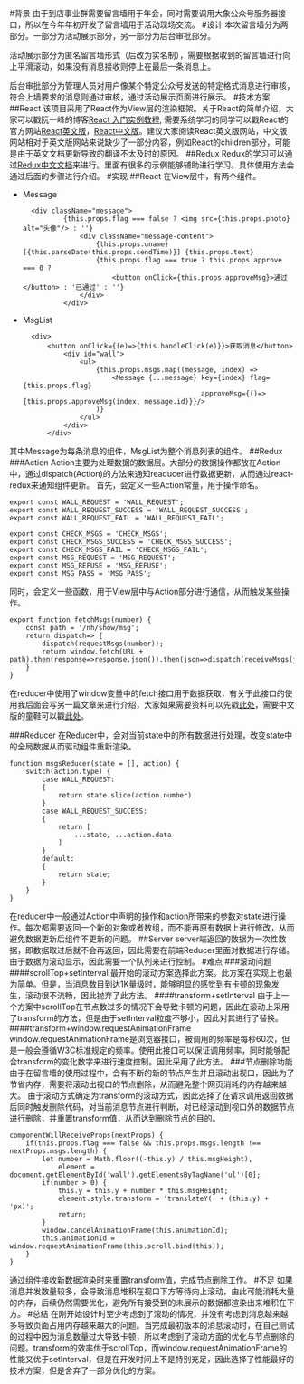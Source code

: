 #背景
由于到店事业群需要留言墙用于年会，同时需要调用大象公众号服务器接口，所以在今年年初开发了留言墙用于活动现场交流。
#设计
本次留言墙分为两部分。一部分为活动展示部分，另一部分为后台审批部分。

活动展示部分为匿名留言墙形式（后改为实名制），需要根据收到的留言墙进行向上平滑滚动，如果没有消息接收则停止在最后一条消息上。

后台审批部分为管理人员对用户像某个特定公众号发送的特定格式消息进行审核，符合上墙要求的消息则通过审核，通过活动展示页面进行展示。
#技术方案
##React
该项目采用了React作为View层的渲染框架。关于React的简单介绍，大家可以戳阮一峰的博客[React 入门实例教程](http://www.ruanyifeng.com/blog/2015/03/react.html), 需要系统学习的同学可以戳React的官方网站[React英文版](https://facebook.github.io/react/)，[React中文版](http://reactjs.cn/)。建议大家阅读React英文版网站，中文版网站相对于英文版网站来说缺少了一部分内容，例如React的children部分，可能是由于英文文档更新导致的翻译不太及时的原因。
##Redux
Redux的学习可以通过[Redux中文文档](https://github.com/camsong/redux-in-chinese)来进行。里面有很多的示例能够辅助进行学习。具体使用方法会通过后面的步骤进行介绍。
#实现
##React
在View层中，有两个组件。

- Message

		<div className="message">
				{this.props.flag === false ? <img src={this.props.photo} alt="头像"/> : ''}
	                <div className="message-content">
	                    {this.props.uname} [{this.parseDate(this.props.sendTime)}] {this.props.text}
	                    {this.props.flag === true ? this.props.approve === 0 ?
	                        <button onClick={this.props.approveMsg}>通过</button> : '已通过' : ''}
	                </div>
	            </div>
	            
- MsgList

		<div>
			<button onClick={(e)=>{this.handleClick(e)}}>获取消息</button>
                <div id="wall">
                    <ul>
                        {this.props.msgs.map((message, index) =>
                            <Message {...message} key={index} flag={this.props.flag}
                                                  approveMsg={()=>{this.props.approveMsg(index, message.id)}}/>
                        )}
                    </ul>
                </div>
            </div>

其中Message为每条消息的组件，MsgList为整个消息列表的组件。
##Redux
###Action
Action主要为处理数据的数据层。大部分的数据操作都放在Action中，通过dispatch(Action)的方法来通知readucer进行数据更新，从而通过react-redux来通知组件更新。
首先，会定义一些Action常量，用于操作命名。

	export const WALL_REQUEST = 'WALL_REQUEST';
	export const WALL_REQUEST_SUCCESS = 'WALL_REQUEST_SUCCESS';
	export const WALL_REQUEST_FAIL = 'WALL_REQUEST_FAIL';
	
	export const CHECK_MSGS = 'CHECK_MSGS';
	export const CHECK_MSGS_SUCCESS = 'CHECK_MSGS_SUCCESS';
	export const CHECK_MSGS_FAIL = 'CHECK_MSGS_FAIL';
	export const MSG_REQUEST = 'MSG_REQUEST';
	export const MSG_REFUSE = 'MSG_REFUSE';
	export const MSG_PASS = 'MSG_PASS';
	
同时，会定义一些函数，用于View层中与Action部分进行通信，从而触发某些操作。

	export function fetchMsgs(number) {
	    const path = '/nh/show/msg';
	    return dispatch=> {
	        dispatch(requestMsgs(number));
	        return window.fetch(URL + path).then(response=>response.json()).then(json=>dispatch(receiveMsgs(json.data)));
	    }
	}

在reducer中使用了window变量中的fetch接口用于数据获取，有关于此接口的使用我后面会写另一篇文章来进行介绍，大家如果需要资料可以先戳[此处](https://hacks.mozilla.org/2015/03/this-api-is-so-fetching/)，需要中文版的童鞋可以戳[此处](http://www.w3ctech.com/topic/854)。

###Reducer
在Reducer中，会对当前state中的所有数据进行处理，改变state中的全局数据从而驱动组件重新渲染。

	function msgsReducer(state = [], action) {
	    switch(action.type) {
	        case WALL_REQUEST:
	        {
	            return state.slice(action.number)
	        }
	        case WALL_REQUEST_SUCCESS:
	        {
	            return [
	                ...state, ...action.data
	            ]
	        }
	        default:
	        {
	            return state;
	        }
	    }
	}
	
在reducer中一般通过Action中声明的操作和action所带来的参数对state进行操作。每次都需要返回一个新的对象或者数组，而不能再原有数据上进行修改，从而避免数据更新后组件不更新的问题。
##Server
server端返回的数据为一次性数据，即数据取过后就不会再返回，因此需要在前端Reducer里面对数据进行存储。由于数据为滚动显示，因此需要一个队列来进行控制。
#难点
###滚动问题
####scrollTop+setInterval
最开始的滚动方案选择此方案。此方案在实现上也最为简单。但是，当消息数目到达1K量级时，能够明显的感觉到有卡顿的现象发生，滚动很不流畅，因此抛弃了此方法。
####transform+setInterval
由于上一个方案中scrollTop在节点数过多的情况下会导致卡顿的问题，因此在滚动上采用了transform的方法，但是由于setInterval粒度不够小，因此对其进行了替换。
####transform+window.requestAnimationFrame
window.requestAnimationFrame是浏览器接口，被调用的频率是每秒60次，但是一般会遵循W3C标准规定的频率。使用此接口可以保证调用频率，同时能够配合transform的变化数字来进行速度控制。因此采用了此方法。
###节点删除功能
由于在留言墙的使用过程中，会有不断的新的节点产生并且滚动出视口，因此为了节省内存，需要将滚动出视口的节点删除，从而避免整个网页消耗的内存越来越大。
由于滚动方式确定为transform的滚动方式，因此选择了在请求调用返回数据后同时触发删除代码，对当前消息节点进行判断，对已经滚动到视口外的数据节点进行删除，并重置transform值，从而达到删除节点的目的。

	componentWillReceiveProps(nextProps) {
        if(this.props.flag === false && this.props.msgs.length !== nextProps.msgs.length) {
            let number = Math.floor((-this.y) / this.msgHeight),
                element = document.getElementById('wall').getElementsByTagName('ul')[0];
            if(number > 0) {
                this.y = this.y + number * this.msgHeight;
                element.style.transform = 'translateY(' + (this.y) + 'px)';
                return;
            }
            window.cancelAnimationFrame(this.animationId);
            this.animationId = window.requestAnimationFrame(this.scroll.bind(this));
        }
    }

通过组件接收新数据渲染时来重置transform值，完成节点删除工作。
#不足
如果消息并发数量较多，会导致消息堆积在视口下方等待向上滚动，由此可能消耗大量的内存，后续仍然需要优化，避免所有接受到的未展示的数据都渲染出来堆积在下方。
#总结
在刚开始设计时至少考虑到了滚动的情况，并没有考虑到消息越来越多导致页面占用内存越来越大的问题。当完成最初版本的消息滚动时，在自己测试的过程中因为消息数量过大导致卡顿，所以考虑到了滚动方面的优化与节点删除的问题。transform的效率优于scrollTop，而window.requestAnimationFrame的性能又优于setInterval，但是在开发时间上不是特别充足，因此选择了性能最好的技术方案，但是舍弃了一部分优化的方案。

